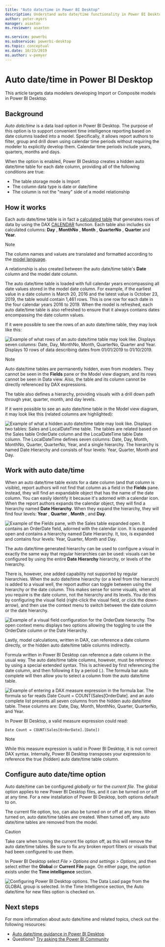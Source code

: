 ```yaml
---
title: "Auto date/time in Power BI Desktop"
description: Understand auto date/time functionality in Power BI Desktop.
author: peter-myers
manager: asaxton
ms.reviewer: asaxton

ms.service: powerbi
ms.subservice: powerbi-desktop
ms.topic: conceptual
ms.date: 10/23/2019
ms.author: v-pemyer
---
```


# Auto date/time in Power BI Desktop

This article targets data modelers developing Import or Composite models in Power BI Desktop.

## Background

_Auto date/time_ is a data load option in Power BI Desktop. The purpose of this option is to support convenient time intelligence reporting based on date columns loaded into a model. Specifically, it allows report authors to filter, group and drill down using calendar time periods without requiring the modeler to explicitly develop them. Calendar time periods include years, quarters, months and days.

When the option is enabled, Power BI Desktop creates a hidden auto date/time table for each date column, providing all of the following conditions are true:

- The table storage mode is Import
- The column data type is date or date/time
- The column is not the "many" side of a model relationship

## How it works

Each auto date/time table is in fact a [calculated table](desktop-calculated-tables.md) that generates rows of data by using the DAX [CALENDAR](/dax/calendar-function-dax) function. Each table also includes six calculated columns: **Day** , **MonthNo** , **Month** , **QuarterNo** , **Quarter** and **Year**.

> [!NOTE]
> The column names and values are translated and formatted according to the [model language](supported-languages-countries-regions.md#choose-the-language-for-the-model-in-power-bi-desktop).

A relationship is also created between the auto date/time table's **Date** column and the model date column.

The auto date/time table is loaded with full calendar years encompassing all date values stored in the model date column. For example, if the earliest value in a date column is March 20, 2016 and the latest value is October 23, 2019, the table would contain 1,461 rows. This is one row for each date in the four calendar years 2016 to 2019. When the model is refreshed, each auto date/time table is also refreshed to ensure that it always contains dates encompassing the date column values.

If it were possible to see the rows of an auto date/time table, they may look like this:

![Example of what rows of an auto date/time table may look like. Displays seven columns: Date, Day, MonthNo, Month, QuarterNo, Quarter and Year. Displays 10 rows of data describing dates from 01/01/2019 to 01/10/2019.](media/desktop-auto-date-time/auto-date-time-hidden-table-example-rows.png)

> [!NOTE]
> Auto date/time tables are permanently hidden, even from modelers. They cannot be seen in the **Fields** pane or the Model view diagram, and its rows cannot be seen in Data view. Also, the table and its column cannot be directly referenced by DAX expressions.

The table also defines a hierarchy, providing visuals with a drill down path through year, quarter, month, and day levels.

If it were possible to see an auto date/time table in the Model view diagram, it may look like this (related columns are highlighted):

![Example of what a hidden auto date/time table may look like. Displays two tables: Sales and LocalDateTime table. The tables are related based on the Sales table OrderDate column and the LocalDateTime table Date column. The LocalDateTime defines seven columns: Date, Day, Month, MonthNo, Quarter, QuarterNo, Year, and a single hierarchy. The hierarchy is named Date Hierarchy and consists of four levels: Year, Quarter, Month and Day.](media/desktop-auto-date-time/auto-date-time-hidden-table-example-diagram.png)

## Work with auto date/time

When an auto date/time table exists for a date column (and that column is visible), report authors will not find that column as a field in the **Fields** pane. Instead, they will find an expandable object that has the name of the date column. You can easily identify it because it's adorned with a calendar icon. When the report authors expands the calendar object, they will find a hierarchy named **Date Hierarchy**. When they expand the hierarchy, they will find four levels: **Year** , **Quarter** , **Month** , and **Day**.

![Example of the Fields pane, with the Sales table expanded open. It contains an OrderDate field, adorned with the calendar icon. It is expanded open and contains a hierarchy named Date Hierarchy. It, too, is expanded and contains four levels: Year, Quarter, Month and Day.](media/auto-date-time-fields-pane-example.png)

The auto date/time generated hierarchy can be used to configure a visual in exactly the same way that regular hierarchies can be used: visuals can be configured by using the entire **Date Hierarchy** hierarchy, or levels of the hierarchy.

There is, however, one added capability not supported by regular hierarchies. When the auto date/time hierarchy (or a level from the hierarch) is added to a visual well, the report author can toggle between using the hierarchy or the date column. This makes sense for some visuals, when all you require is the date column, not the hierarchy and its levels. You do this by configuring the visual field (right-click the visual field, or click the down-arrow), and then use the context menu to switch between the date column or the date hierarchy.

![Example of a visual field configuration for the OrderDate hierarchy. The open context menu  displays two options allowing the toggling to use the OrderDate column or the Date Hierarchy.](media/desktop-auto-date-time/auto-date-time-configure-visuals-fields.png)

Lastly, model calculations, written in DAX, can reference a date column directly, or the hidden auto date/time table columns indirectly.

Formula written in Power BI Desktop can reference a date column in the usual way. The auto date/time table columns, however, must be reference by using a special extended syntax. This is achieved by first referencing the date column, and then following it by a period (.). The formula bar auto complete will then allow you to select a column from the auto date/time table.

![Example of entering a DAX measure expression in the formula bar. The formula so far reads Date Count = COUNT(Sales[OrderDate]. and an auto complete list presents all seven columns from the hidden auto date/time table. These columns are: Date, Day, Month, MonthNo, Quarter, QuarterNo, and Year.](media/desktop-auto-date-time/auto-date-time-dax-auto-complete.png)

In Power BI Desktop, a valid measure expression could read:

```dax
Date Count = COUNT(Sales[OrderDate].[Date])
```

> [!NOTE]
> While this measure expression is valid in Power BI Desktop, it is not correct DAX syntax. Internally, Power BI Desktop transposes your expression to reference the true (hidden) auto date/time table column.

## Configure auto date/time option

Auto date/time can be configured _globally_ or for the _current file_. The global option applies to new Power BI Desktop files, and it can be turned on or off at any time. For a new installation of Power BI Desktop, both options default to on.

The current file option, too, can also be turned on or off at any time. When turned on, auto date/time tables are created. When turned off, any auto date/time tables are removed from the model.

> [!CAUTION]
> Take care when turning the current file option off, as this will remove the auto date/time tables. Be sure to fix any broken report filters or visuals that had been configured to use them.

In Power BI Desktop select _File > Options and settings > Options_, and then select either the **Global** or **Current File** page. On either page, the option exists under the **Time intelligence** section.

![Configuring Power BI Desktop options. The Data Load page from the GLOBAL group is selected. In the Time Intelligence section, the Auto date/time for new files option is checked on.](media/desktop-auto-date-time/auto-date-time-configure-global-options.png)

## Next steps

For more information about auto date/time and related topics, check out the following resources:

- [Auto date/time guidance in Power BI Desktop](guidance/auto-date-time.md)
- Questions? [Try asking the Power BI Community](https://community.powerbi.com/)
